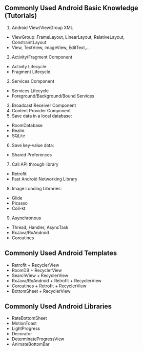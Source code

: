 ## Commonly Used Android Basic Knowledge (Tutorials)

1. Android View/ViewGroup XML

- ViewGroup: FrameLayout, LinearLayout, RelativeLayout, ConstraintLayout
- View, TextView, ImageView, EditText,...

2. Activity/Fragment Component

- Activity Lifecycle
- Fragment Lifecycle

2. Services Component

- Services Lifecycle
- Foreground/Background/Bound Services

3. Broadcast Receiver Component
4. Content Provider Component
5. Save data in a local database:

- RoomDatabase
- Realm
- SQLite

6. Save key-value data:

- Shared Preferences

7. Call API through library

- Retrofit
- Fast Android Networking Library

8. Image Loading Libraries:

- Glide
- Picasso
- Coil-kt

9. Asynchronous

- Thread, Handler, AsyncTask
- RxJava/RxAndroid
- Coroutines

## Commonly Used Android Templates

- Retrofit + RecyclerView
- RoomDB + RecyclerView
- SearchView + RecyclerView
- RxJava/RxAndroid + Retrofit + RecyclerView
- Coroutines + Retrofit + RecyclerView
- BottomSheet + RecyclerView

## Commonly Used Android Libraries
- RateBottomSheet
- MotionToast
- LightProgress
- Decorator
- DeterminateProgressView
- AnimateBottomBar